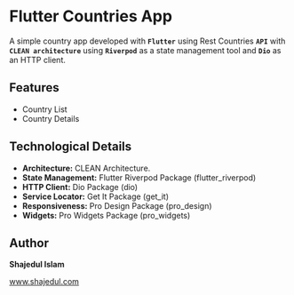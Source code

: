 # Flutter Countries App

A simple country app developed with **`Flutter`** using Rest Countries **`API`** with **`CLEAN architecture`** using **`Riverpod`** as a state management tool and **`Dio`** as an HTTP client.

## Features

- Country List
- Country Details

## Technological Details

- **Architecture:** CLEAN Architecture.
- **State Management:** Flutter Riverpod Package (flutter_riverpod)
- **HTTP Client:** Dio Package (dio)
- **Service Locator:** Get It Package (get_it)
- **Responsiveness:** Pro Design Package (pro_design)
- **Widgets:** Pro Widgets Package (pro_widgets)

## Author

**Shajedul Islam**

www.shajedul.com

